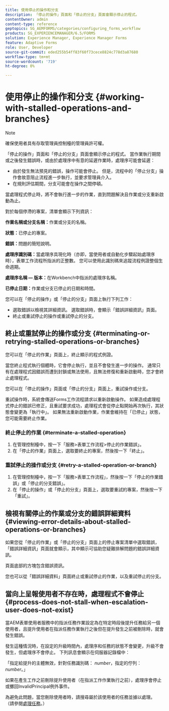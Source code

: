 ```yaml
---
title: 使用停止的操作和分支
description: 「停止的操作」頁面和「停止的分支」頁面會顯示停止的程式。
contentOwner: admin
content-type: reference
geptopics: SG_AEMFORMS/categories/configuring_forms_workflow
products: SG_EXPERIENCEMANAGER/6.5/FORMS
solution: Experience Manager, Experience Manager Forms
feature: Adaptive Forms
role: User, Developer
source-git-commit: eded255b54ff83f60f73cece8824c778d3a87680
workflow-type: tm+mt
source-wordcount: '719'
ht-degree: 0%

---
```


# 使用停止的操作和分支 {#working-with-stalled-operations-and-branches}

>[!NOTE]
> 
> 確保使用者具有存取管理員控制檯的管理員許可權。

「停止的操作」頁面和「停止的分支」頁面會顯示停止的程式。 當作業執行期間或之後發生錯誤時，或由於處理序中有意的延遲作業時，處理序可能會延遲：

* 由於發生無法預見的錯誤，操作可能會停止。 但是，流程中的「停止分支」操作會故意阻止流程進一步執行，並要求管理員介入。
* 在規則評估期間，分支可能會在操作之間停頓。

當處理程式停止時，將不會執行進一步的作業，直到問題解決且作業或分支重新啟動為止。

對於每個停滯的專案，清單會顯示下列資訊：

**作業名稱或分支名稱：**&#x200B;作業或分支的名稱。

**狀態：**&#x200B;已停止的專案。

**錯誤：**&#x200B;問題的簡短說明。

**處理序識別碼：**&#x200B;當處理序具現化時（亦即，當使用者或自動化步驟起始處理序時），表單工作流程所指派的正整數。 您可以使用此識別碼來追蹤流程例證整個生命週期。

**處理序名稱 — 版本：**&#x200B;在Workbench中指派的處理序名稱。

**已停止日期：**&#x200B;作業或分支已停止的日期和時間。

您可以在「停止的操作」或「停止的分支」頁面上執行下列工作：

* 選取錯誤以檢視其詳細資訊。 選取錯誤時，會顯示「錯誤詳細資訊」頁面。
* 終止或重試停止的操作或重試停止的分支。

## 終止或重試停止的操作或分支 {#terminating-or-retrying-stalled-operations-or-branches}

您可以在「停止的作業」頁面上，終止顯示的程式例證。

當您終止程式執行個體時，它會停止執行，並且不會發生進一步的操作。 通常只有在處理程式因錯誤而遭到封鎖或無法使用，且無法修復和重新啟動時，您才會終止處理程式。

您可以在「停止的操作」頁面或「停止的分支」頁面上，重試操作或分支。

重試操作時，系統會傳送Forms工作流程請求以重新啟動操作。 如果造成處理程式停止的錯誤已修正，且重試要求成功，處理程式會從停止點開始再次執行，其狀態會變更為「執行中」。 如果無法重新啟動作業，作業會維持在「已停止」狀態，您可能需要終止作業。

### 終止停止的作業 {#terminate-a-stalled-operation}

1. 在管理控制檯中，按一下「服務>表單工作流程>停止的作業錯誤」。
1. 在「停止的作業」頁面上，選取要終止的專案，然後按一下「終止」。

### 重試停止的操作或分支 {#retry-a-stalled-operation-or-branch}

1. 在管理控制檯中，按一下「服務>表單工作流程」，然後按一下「停止的作業錯誤」或「停止的分支錯誤」。
1. 在「停止的操作」或「停止的分支」頁面上，選取要重試的專案，然後按一下「重試」。

## 檢視有關停止的作業或分支的錯誤詳細資料 {#viewing-error-details-about-stalled-operations-or-branches}

如果您從「停止的作業」或「停止的分支」頁面上的停止專案清單中選取錯誤，「錯誤詳細資訊」頁面就會顯示，其中顯示可協助您疑難排解問題的錯誤詳細資訊。

頁面底部的方塊包含錯誤資訊。

您也可以從「錯誤詳細資料」頁面終止或重試停止的作業，以及重試停止的分支。

## 當向上呈報使用者不存在時，處理程式不會停止 {#process-does-not-stall-when-escalation-user-does-not-exist}

當AEM表單使用者服務中的指派任務作業設定為在特定時段後提升任務給另一個使用者，且提升使用者在指派任務作業執行之後但在提升發生之前被刪除時，就會發生錯誤。

發生這種情況時，在設定的升級時間內，處理序和任務的狀態不會變更，升級不會發生，但處理序不會停止。 下列訊息會顯示在伺服器記錄檔中：

「指定給提升的主體無效，針對任務識別碼： *number*，指定的佇列： *number*。」

如果在產生工作之前刪除提升使用者（在指派工作作業執行之前），處理序會停止或擲回InvalidPrincipal例外事件。

為避免此問題，當您刪除使用者時，請搜尋屬於該使用者的任務並據以處理。 （請參閱[處理任務](/help/forms/using/admin-help/tasks.md#working-with-tasks)。）
